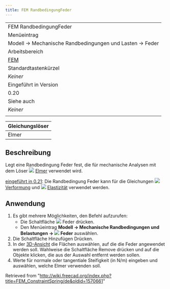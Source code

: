 ```yaml
---
title: FEM RandbedingungFeder
---
```

|  |
| --- |
| FEM RandbedingungFeder |
| Menüeintrag |
| Modell → Mechanische Randbedingungen und Lasten → Feder |
| Arbeitsbereich |
| [FEM](/FEM_Workbench/de "FEM Workbench/de") |
| Standardtastenkürzel |
| *Keiner* |
| Eingeführt in Version |
| 0.20 |
| Siehe auch |
| *Keiner* |
|  |

| Gleichungslöser |
| --- |
| Elmer |

## Beschreibung

Legt eine Randbedingung Feder fest, die für mechanische Analysen mit dem Löser ![](/images/FEM_SolverElmer.svg) [Elmer](/FEM_SolverElmer/de "FEM SolverElmer/de") verwendet wird.

[eingeführt in 0.21](/Release_notes_0.21/de "Release notes 0.21/de"): Die Randbedingung Feder kann für die Gleichungen ![](/images/FEM_EquationDeformation.svg) [Verformung](/FEM_EquationDeformation/de "FEM EquationDeformation/de") und ![](/images/FEM_EquationElasticity.svg) [Elastizität](/FEM_EquationElasticity/de "FEM EquationElasticity/de") verwendet werden.

## Anwendung

1. Es gibt mehrere Möglichkeiten, den Befehl aufzurufen:
   * Die Schaltfläche ![](/images/FEM_ConstraintSpring.svg) Feder drücken.
   * Den Menüeintrag **Modell → Mechanische Randbedingungen und Belastungen → ![](/images/FEM_ConstraintSpring.svg) Feder** auswählen.
2. Die Schaltfläche Hinzufügen Drücken.
3. In der [3D-Ansicht](/3D_view/de "3D view/de") die Flächen auswählen, auf die die Feder angewendet werden soll. Wahlweise die Schaltfläche Remove drücken und auf die Objekte klicken, die aus der Auswahl entfernt werden sollen.
4. Werte für normale oder tangentiale Steifigkeit (in N/m) eingeben und auswählen, welche Elmer verwenden soll.

Retrieved from "<http://wiki.freecad.org/index.php?title=FEM_ConstraintSpring/de&oldid=1570661>"